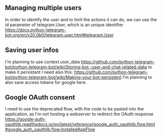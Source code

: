 ## Managing multiple users
In order to identify the user and to limit the actions it can do, we can use the id parameter of telegram.User, which is an unique identifier
https://docs.python-telegram-bot.org/en/v20.0b0/telegram.user.html#telegram.User

## Saving user infos
I'm planning to use context.user_data
https://github.com/python-telegram-bot/python-telegram-bot/wiki/Storing-bot,-user-and-chat-related-data
to make it persistant I need also this:
https://github.com/python-telegram-bot/python-telegram-bot/wiki/Making-your-bot-persistent
I'm planning to also save access tokens for google here.

## Google OAuth consent
I need to use the deprecated flow, with the code to be pasted into the application, as I'm not hosting a webserver to redirect the OAuth response
https://google-auth-oauthlib.readthedocs.io/en/latest/reference/google_auth_oauthlib.flow.html#google_auth_oauthlib.flow.InstalledAppFlow